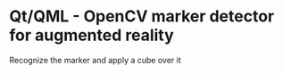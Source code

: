 # Qt/QML - OpenCV marker detector for augmented reality

Recognize the marker and apply a cube over it

